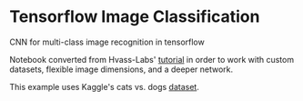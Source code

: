 # Tensorflow Image Classification
CNN for multi-class image recognition in tensorflow

Notebook converted from Hvass-Labs' <a href="https://github.com/Hvass-Labs/TensorFlow-Tutorials/blob/master/02_Convolutional_Neural_Network.ipynb" >tutorial</a> in order to work with custom datasets, flexible image dimensions, and a deeper network. 

This example uses Kaggle's cats vs. dogs <a href="https://www.kaggle.com/c/dogs-vs-cats-redux-kernels-edition/data">dataset</a>.
